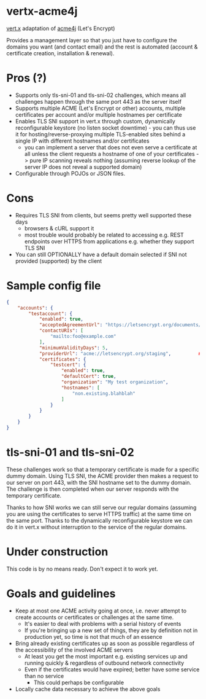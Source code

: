 # vertx-acme4j
[vert.x](https://github.com/eclipse/vert.x/) adaptation of [acme4j](https://github.com/shred/acme4j) (Let's Encrypt)

Provides a management layer so that you just have to configure the domains you want (and contact email) and the rest is automated (account & certificate creation, installation & renewal).

# Pros (?)
* Supports only tls-sni-01 and tls-sni-02 challenges, which means all challenges happen through the same port 443 as the server itself
* Supports multiple ACME (Let's Encrypt or other) accounts, multiple certificates per account and/or multiple hostnames per certificate
* Enables TLS SNI support in vert.x through custom, dynamically reconfigurable keystore (no listen socket downtime) - you can thus use it for hosting/reverse-proxying multiple TLS-enabled sites behind a single IP with different hostnames and/or certificates
  * you can implement a server that does not even serve a certificate at all unless the client requests a hostname of one of your certificates -> pure IP scanning reveals nothing (assuming reverse lookup of the server IP does not reveal a supported domain)
* Configurable through POJOs or JSON files.

# Cons
* Requires TLS SNI from clients, but seems pretty well supported these days
  * browsers & cURL support it
  * most trouble would probably be related to accessing e.g. REST endpoints over HTTPS from applications e.g. whether they support TLS SNI 
* You can still OPTIONALLY have a default domain selected if SNI not provided (supported) by the client 

# Sample config file

```json
{
    "accounts": {
        "testaccount": {
            "enabled": true,
            "acceptedAgreementUrl": "https://letsencrypt.org/documents/LE-SA-v1.1.1-August-1-2016.pdf",
            "contactURIs": [
                "mailto:foo@example.com"
            ],
            "minimumValidityDays": 5,
            "providerUrl": "acme://letsencrypt.org/staging",          # remove "staging" for production CA
            "certificates": {
                "testcert": {
                    "enabled": true,
                    "defaultCert": true,
                    "organization": "My test organization",
                    "hostnames": [
                        "non.existing.blahblah"
                    ]
                }
            }
        }
    }
}
```

# tls-sni-01 and tls-sni-02

These challenges work so that a temporary certificate is made for a specific dummy domain. Using TLS SNI, the ACME provider then makes a request to our server on port 443, with the SNI hostname set to the dummy domain. The challenge is then completed when our server responds with the temporary certificate.

Thanks to how SNI works we can still serve our regular domains (assuming you are using the certificates to serve HTTPS traffic) at the same time on the same port. Thanks to the dynamically reconfigurable keystore we can do it in vert.x without interruption to the service of the regular domains.

# Under construction

This code is by no means ready. Don't expect it to work yet.

# Goals and guidelines

* Keep at most one ACME activity going at once, i.e. never attempt to create accounts or certificates or challenges at the same time.
  * It's easier to deal with problems with a serial history of events
  * If you're bringing up a new set of things, they are by definition not in production yet, so time is not that much of an essence
* Bring already existing certificates up as soon as possible regardless of the accessibility of the involved ACME servers
  * At least you get the most important e.g. existing services up and running quickly & regardless of outbound network connectivity
  * Even if the certificates would have expired; better have some service than no service
    * This could perhaps be configurable
* Locally cache data necessary to achieve the above goals
